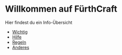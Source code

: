 # Willkommen auf FürthCraft
Hier findest du ein Info-Übersicht
- [Wichtig](important.md)
- [Hilfe](help.md)
- [Regeln](rules.md)
- [Anderes](other.md)
